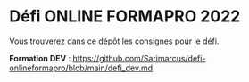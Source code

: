 # Défi ONLINE FORMAPRO 2022
Vous trouverez dans ce dépôt les consignes pour le défi.

**Formation DEV** : https://github.com/Sarimarcus/defi-onlineformapro/blob/main/defi_dev.md
